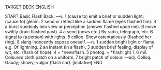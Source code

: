 TARGET DECK
ENGLISH

START
Basic
Flash
Back: —v. 1 (cause to) emit a brief or sudden light; (cause to) gleam. 2 send or reflect like a sudden flame (eyes flashed fire). 3 a burst suddenly into view or perception (answer flashed upon me). B move swiftly (train flashed past). 4 a send (news etc.) By radio, telegraph, etc. B signal to (a person) with lights. 5 colloq. Show ostentatiously (flashed her ring). 6 slang indecently expose oneself. —n. 1 sudden bright light or flame, e.g. Of lightning. 2 an instant (in a flash). 3 sudden brief feeling, display of wit, etc. (flash of hope). 4 = *newsflash. 5 photog. = *flashlight 1. 6 mil. Coloured cloth patch on a uniform. 7 bright patch of colour. —adj. Colloq. Gaudy; showy; vulgar (flash car). [imitative]
END
